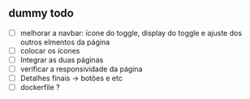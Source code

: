 ## dummy todo 
- [ ] melhorar a navbar: ícone do toggle, display do toggle e ajuste dos outros elmentos da página
- [ ] colocar os ícones
- [ ] Integrar as duas páginas
- [ ] verificar a responsividade da página
- [ ] Detalhes finais -> botões e etc
- [ ] dockerfile ?
